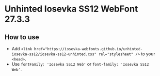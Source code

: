 # Unhinted Iosevka SS12 WebFont 27.3.3

## How to use

- Add `<link href="https://iosevka-webfonts.github.io/unhinted-iosevka-ss12/iosevka-ss12-unhinted.css" rel="stylesheet" />` to your `<head>`.
- Use `fontFamily: 'Iosevka SS12 Web'` or `font-family: 'Iosevka SS12 Web'`.

